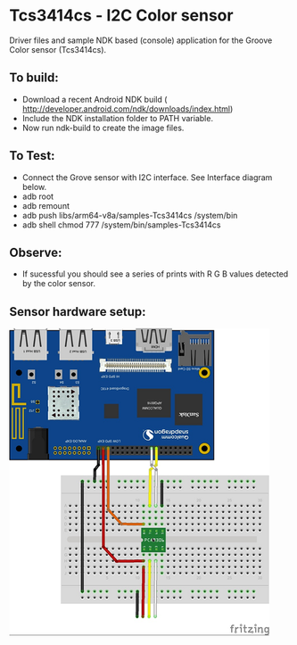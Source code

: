 Tcs3414cs - I2C Color sensor
===========================

 Driver files and sample NDK based (console) application for the Groove Color sensor (Tcs3414cs).

## To build: 
 - Download a recent Android NDK build ( http://developer.android.com/ndk/downloads/index.html) 
 - Include the NDK installation folder to PATH variable.
 - Now run ndk-build to create the image files.
 
 
## To Test:
 - Connect the Grove sensor with I2C interface. See Interface diagram below.
 - adb root
 - adb remount
 - adb push libs/arm64-v8a/samples-Tcs3414cs /system/bin
 - adb shell chmod 777 /system/bin/samples-Tcs3414cs
 
## Observe: 
 - If sucessful you should see a series of prints with R G B values detected by the color sensor. 

## Sensor hardware setup:
 ![](./../images/410c_I2C_interface.png)
 
  
